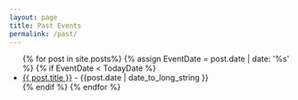 ```yaml
---
layout: page
title: Past Events
permalink: /past/
---
```

<ul>
  {% for post in site.posts%}
  {% assign EventDate = post.date | date: '%s' %}
  {% if EventDate < TodayDate %}
    <li>
        <a href="{{ post.url | absolute_url }}">{{ post.title }}</a> - {{post.date | date_to_long_string }}
      </li>
  {% endif %}
  {% endfor %}
  </ul>